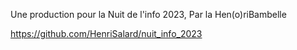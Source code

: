 Une production pour la Nuit de l'info 2023,
Par la Hen(o)riBambelle

https://github.com/HenriSalard/nuit_info_2023
